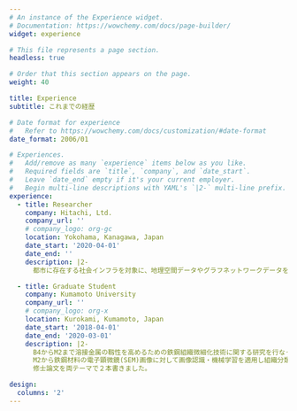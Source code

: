 ```yaml
---
# An instance of the Experience widget.
# Documentation: https://wowchemy.com/docs/page-builder/
widget: experience

# This file represents a page section.
headless: true

# Order that this section appears on the page.
weight: 40

title: Experience
subtitle: これまでの経歴

# Date format for experience
#   Refer to https://wowchemy.com/docs/customization/#date-format
date_format: 2006/01

# Experiences.
#   Add/remove as many `experience` items below as you like.
#   Required fields are `title`, `company`, and `date_start`.
#   Leave `date_end` empty if it's your current employer.
#   Begin multi-line descriptions with YAML's `|2-` multi-line prefix.
experience:
  - title: Researcher
    company: Hitachi, Ltd.
    company_url: ''
    # company_logo: org-gc
    location: Yokohama, Kanagawa, Japan
    date_start: '2020-04-01'
    date_end: ''
    description: |2-
      都市に存在する社会インフラを対象に、地理空間データやグラフネットワークデータを扱ったデータ分析、アルゴリズム開発を行なっております。開発技術のプロトタイプ化にも取り組みました。

  - title: Graduate Student
    company: Kumamoto University
    company_url: ''
    # company_logo: org-x
    location: Kurokami, Kumamoto, Japan
    date_start: '2018-04-01'
    date_end: '2020-03-01'
    description: |2-
      B4からM2まで溶接金属の靱性を高めるための鉄鋼組織微細化技術に関する研究を行なっており、
      M2から鉄鋼材料の電子顕微鏡(SEM)画像に対して画像認識・機械学習を適用し組織分類を行う研究も並行して行なっていました。
      修士論文を両テーマで２本書きました。  

design:
  columns: '2'
---
```

